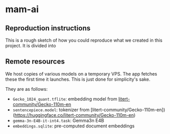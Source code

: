# mam-ai

## Reproduction instructions

This is a rough sketch of how you could reproduce what we created in this project.
It is divided into 

## Remote resources 

We host copies of various models on a temporary VPS. The app fetches these the first time it
launches. This is just done for simplicity's sake.

They are as follows:
- `Gecko_1024_quant.tflite`: embedding model from [litert-community/Gecko-110m-en](https://huggingface.co/litert-community/Gecko-110m-en)
- `sentencepiece.model`: tokenizer from [litert-community/Gecko-110m-en])(https://huggingface.co/litert-community/Gecko-110m-en)
- `gemma-3n-E4B-it-int4.task`: Gemma3n E4B
- `embeddings.sqlite`: pre-computed document embeddings
